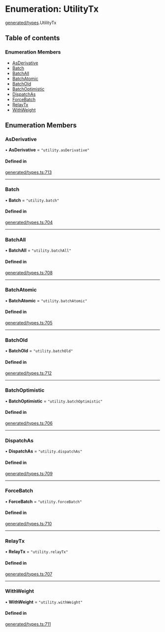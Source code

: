 # Enumeration: UtilityTx

[generated/types](../wiki/generated.types).UtilityTx

## Table of contents

### Enumeration Members

- [AsDerivative](../wiki/generated.types.UtilityTx#asderivative)
- [Batch](../wiki/generated.types.UtilityTx#batch)
- [BatchAll](../wiki/generated.types.UtilityTx#batchall)
- [BatchAtomic](../wiki/generated.types.UtilityTx#batchatomic)
- [BatchOld](../wiki/generated.types.UtilityTx#batchold)
- [BatchOptimistic](../wiki/generated.types.UtilityTx#batchoptimistic)
- [DispatchAs](../wiki/generated.types.UtilityTx#dispatchas)
- [ForceBatch](../wiki/generated.types.UtilityTx#forcebatch)
- [RelayTx](../wiki/generated.types.UtilityTx#relaytx)
- [WithWeight](../wiki/generated.types.UtilityTx#withweight)

## Enumeration Members

### AsDerivative

• **AsDerivative** = ``"utility.asDerivative"``

#### Defined in

[generated/types.ts:713](https://github.com/PolymeshAssociation/polymesh-sdk/blob/079537ad/src/generated/types.ts#L713)

___

### Batch

• **Batch** = ``"utility.batch"``

#### Defined in

[generated/types.ts:704](https://github.com/PolymeshAssociation/polymesh-sdk/blob/079537ad/src/generated/types.ts#L704)

___

### BatchAll

• **BatchAll** = ``"utility.batchAll"``

#### Defined in

[generated/types.ts:708](https://github.com/PolymeshAssociation/polymesh-sdk/blob/079537ad/src/generated/types.ts#L708)

___

### BatchAtomic

• **BatchAtomic** = ``"utility.batchAtomic"``

#### Defined in

[generated/types.ts:705](https://github.com/PolymeshAssociation/polymesh-sdk/blob/079537ad/src/generated/types.ts#L705)

___

### BatchOld

• **BatchOld** = ``"utility.batchOld"``

#### Defined in

[generated/types.ts:712](https://github.com/PolymeshAssociation/polymesh-sdk/blob/079537ad/src/generated/types.ts#L712)

___

### BatchOptimistic

• **BatchOptimistic** = ``"utility.batchOptimistic"``

#### Defined in

[generated/types.ts:706](https://github.com/PolymeshAssociation/polymesh-sdk/blob/079537ad/src/generated/types.ts#L706)

___

### DispatchAs

• **DispatchAs** = ``"utility.dispatchAs"``

#### Defined in

[generated/types.ts:709](https://github.com/PolymeshAssociation/polymesh-sdk/blob/079537ad/src/generated/types.ts#L709)

___

### ForceBatch

• **ForceBatch** = ``"utility.forceBatch"``

#### Defined in

[generated/types.ts:710](https://github.com/PolymeshAssociation/polymesh-sdk/blob/079537ad/src/generated/types.ts#L710)

___

### RelayTx

• **RelayTx** = ``"utility.relayTx"``

#### Defined in

[generated/types.ts:707](https://github.com/PolymeshAssociation/polymesh-sdk/blob/079537ad/src/generated/types.ts#L707)

___

### WithWeight

• **WithWeight** = ``"utility.withWeight"``

#### Defined in

[generated/types.ts:711](https://github.com/PolymeshAssociation/polymesh-sdk/blob/079537ad/src/generated/types.ts#L711)
